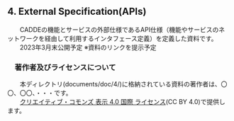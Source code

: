 ## 4. External Specification(APIs) <br>
　　CADDEの機能とサービスの外部仕様であるAPI仕様（機能やサービスのネットワークを経由して利用するインタフェース定義）を定義した資料です。<br>
　　2023年3月末公開予定 ※資料のリンクを提示予定<br>

### 　著作者及びライセンスについて <br>
　　本ディレクトリ(documents/doc/4/)に格納されている資料の著作者は、〇〇、〇〇、・・・です。<br>
　　<a rel="license" href="http://creativecommons.org/licenses/by/4.0/">クリエイティブ・コモンズ 表示 4.0 国際 ライセンス</a>(CC BY 4.0)で提供します。<br>
